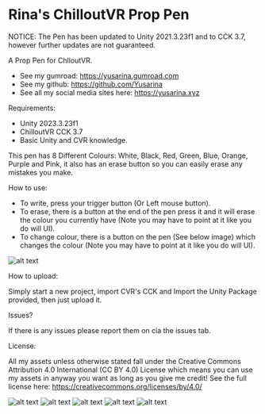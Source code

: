 # Rina's ChilloutVR Prop Pen


NOTICE: The Pen has been updated to Unity 2021.3.23f1 and to CCK 3.7, however further updates are not guaranteed.

A Prop Pen for ChlloutVR.

- See my gumroad: https://yusarina.gumroad.com
- See my github: https://github.com/Yusarina
- See all my social media sites here: https://yusarina.xyz

Requirements:

- Unity 2023.3.23f1
- ChilloutVR CCK 3.7
- Basic Unity and CVR knowledge.

This pen has 8 Different Colours: White, Black, Red, Green, Blue, Orange, Purple and Pink, it also has an erase button so you can easily erase any mistakes you make.

How to use:

- To write, press your trigger button (Or Left mouse button).
- To erase, there is a button at the end of the pen press it and it will erase the colour you currently have (Note you may have to point at it like you do will UI).
- To change colour, there is a button on the pen (See below image) which changes the colour (Note you may have to point at it like you do will UI).


![alt text](https://i.imgur.com/fIL9Gnr.jpg)

How to upload:

Simply start a new project, import CVR's CCK and Import the Unity Package provided, then just upload it.

Issues?

If there is any issues please report them on cia the issues tab.

License:

All my assets unless otherwise stated fall under the Creative Commons Attribution 4.0 International (CC BY 4.0) License which means you can use my assets in anyway you want as long as you give me credit! See the full license here: https://creativecommons.org/licenses/by/4.0/
 

![alt text](https://i.imgur.com/aPhZy9o.jpg)
![alt text](https://i.imgur.com/qrpJ5QP.jpg)
![alt text](https://i.imgur.com/BqC4M6l.jpg)
![alt text](https://i.imgur.com/gJU7oiY.jpg)
![alt text](https://i.imgur.com/kltjeQh.jpg)


